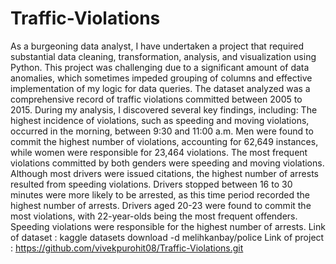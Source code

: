 # Traffic-Violations
As a burgeoning data analyst, I have undertaken a project that required substantial data cleaning, transformation, analysis, and visualization using Python.
This project was challenging due to a significant amount of data anomalies, which sometimes impeded grouping of columns and effective implementation of my logic for data queries. 
The dataset analyzed was a comprehensive record of traffic violations committed between 2005 to 2015. During my analysis, 
I discovered several key findings, including:
The highest incidence of violations, such as speeding and moving violations, occurred in the morning, between 9:30 and 11:00 a.m.
Men were found to commit the highest number of violations, accounting for 62,649 instances, while women were responsible for 23,464 violations.
The most frequent violations committed by both genders were speeding and moving violations.
Although most drivers were issued citations, the highest number of arrests resulted from speeding violations.
Drivers stopped between 16 to 30 minutes were more likely to be arrested, as this time period recorded the highest number of arrests.
Drivers aged 20-23 were found to commit the most violations, with 22-year-olds being the most frequent offenders.
Speeding violations were responsible for the highest number of arrests.
Link of dataset : kaggle datasets download -d melihkanbay/police
Link of project : https://github.com/vivekpurohit08/Traffic-Violations.git

